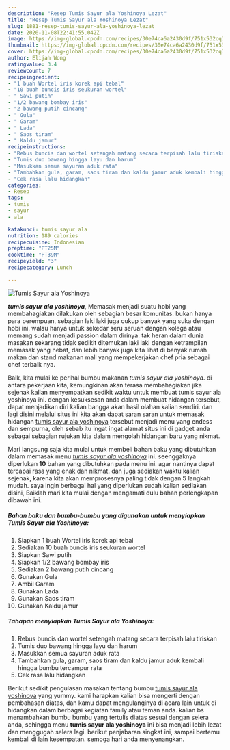 ```yaml
---
description: "Resep Tumis Sayur ala Yoshinoya Lezat"
title: "Resep Tumis Sayur ala Yoshinoya Lezat"
slug: 1881-resep-tumis-sayur-ala-yoshinoya-lezat
date: 2020-11-08T22:41:55.042Z
image: https://img-global.cpcdn.com/recipes/30e74ca6a2430d9f/751x532cq70/tumis-sayur-ala-yoshinoya-foto-resep-utama.jpg
thumbnail: https://img-global.cpcdn.com/recipes/30e74ca6a2430d9f/751x532cq70/tumis-sayur-ala-yoshinoya-foto-resep-utama.jpg
cover: https://img-global.cpcdn.com/recipes/30e74ca6a2430d9f/751x532cq70/tumis-sayur-ala-yoshinoya-foto-resep-utama.jpg
author: Elijah Wong
ratingvalue: 3.4
reviewcount: 7
recipeingredient:
- "1 buah Wortel iris korek api tebal"
- "10 buah buncis iris seukuran wortel"
- " Sawi putih"
- "1/2 bawang bombay iris"
- "2 bawang putih cincang"
- " Gula"
- " Garam"
- " Lada"
- " Saos tiram"
- " Kaldu jamur"
recipeinstructions:
- "Rebus buncis dan wortel setengah matang secara terpisah lalu tiriskan"
- "Tumis duo bawang hingga layu dan harum"
- "Masukkan semua sayuran aduk rata"
- "Tambahkan gula, garam, saos tiram dan kaldu jamur aduk kembali hingga bumbu tercampur rata"
- "Cek rasa lalu hidangkan"
categories:
- Resep
tags:
- tumis
- sayur
- ala

katakunci: tumis sayur ala 
nutrition: 189 calories
recipecuisine: Indonesian
preptime: "PT25M"
cooktime: "PT39M"
recipeyield: "3"
recipecategory: Lunch

---
```



![Tumis Sayur ala Yoshinoya](https://img-global.cpcdn.com/recipes/30e74ca6a2430d9f/751x532cq70/tumis-sayur-ala-yoshinoya-foto-resep-utama.jpg)

<b><i>tumis sayur ala yoshinoya</i></b>, Memasak menjadi suatu hobi yang membahagiakan dilakukan oleh sebagian besar komunitas. bukan hanya para perempuan, sebagian laki laki juga cukup banyak yang suka dengan hobi ini. walau hanya untuk sekedar seru seruan dengan kolega atau memang sudah menjadi passion dalam dirinya. tak heran dalam dunia masakan sekarang tidak sedikit ditemukan laki laki dengan ketrampilan memasak yang hebat, dan lebih banyak juga kita lihat di banyak rumah makan dan stand makanan mall yang mempekerjakan chef pria sebagai chef terbaik nya.



Baik, kita mulai ke perihal bumbu makanan <i>tumis sayur ala yoshinoya</i>. di antara pekerjaan kita, kemungkinan akan terasa membahagiakan jika sejenak kalian menyempatkan sedikit waktu untuk membuat tumis sayur ala yoshinoya ini. dengan kesuksesan anda dalam membuat hidangan tersebut, dapat menjadikan diri kalian bangga akan hasil olahan kalian sendiri. dan lagi disini melalui situs ini kita akan dapat saran saran untuk memasak hidangan <u>tumis sayur ala yoshinoya</u> tersebut menjadi menu yang endess dan sempurna, oleh sebab itu ingat ingat alamat situs ini di gadget anda sebagai sebagian rujukan kita dalam mengolah hidangan baru yang nikmat.


Mari langsung saja kita mulai untuk membeli bahan baku yang dibutuhkan dalam memasak menu <u><i>tumis sayur ala yoshinoya</i></u> ini. seenggaknya diperlukan <b>10</b> bahan yang dibutuhkan pada menu ini. agar nantinya dapat tercapai rasa yang enak dan nikmat. dan juga sediakan waktu kalian sejenak, karena kita akan memprosesnya paling tidak dengan <b>5</b> langkah mudah. saya ingin berbagai hal yang diperlukan sudah kalian sediakan disini, Baiklah mari kita mulai dengan mengamati dulu bahan perlengkapan dibawah ini.

<!--inarticleads1-->

##### Bahan baku dan bumbu-bumbu yang digunakan untuk menyiapkan Tumis Sayur ala Yoshinoya:

1. Siapkan 1 buah Wortel iris korek api tebal
1. Sediakan 10 buah buncis iris seukuran wortel
1. Siapkan  Sawi putih
1. Siapkan 1/2 bawang bombay iris
1. Sediakan 2 bawang putih cincang
1. Gunakan  Gula
1. Ambil  Garam
1. Gunakan  Lada
1. Gunakan  Saos tiram
1. Gunakan  Kaldu jamur




<!--inarticleads2-->

##### Tahapan menyiapkan Tumis Sayur ala Yoshinoya:

1. Rebus buncis dan wortel setengah matang secara terpisah lalu tiriskan
1. Tumis duo bawang hingga layu dan harum
1. Masukkan semua sayuran aduk rata
1. Tambahkan gula, garam, saos tiram dan kaldu jamur aduk kembali hingga bumbu tercampur rata
1. Cek rasa lalu hidangkan




Berikut sedikit pengulasan masakan tentang bumbu <u>tumis sayur ala yoshinoya</u> yang yummy. kami harapkan kalian bisa mengerti dengan pembahasan diatas, dan kamu dapat mengulanginya di acara lain untuk di hidangkan dalam berbagai kegiatan family atau teman anda. kalian bs menambahkan bumbu bumbu yang tertulis diatas sesuai dengan selera anda, sehingga menu <b>tumis sayur ala yoshinoya</b> ini bisa menjadi lebih lezat dan menggugah selera lagi. berikut penjabaran singkat ini, sampai bertemu kembali di lain kesempatan. semoga hari anda menyenangkan.
